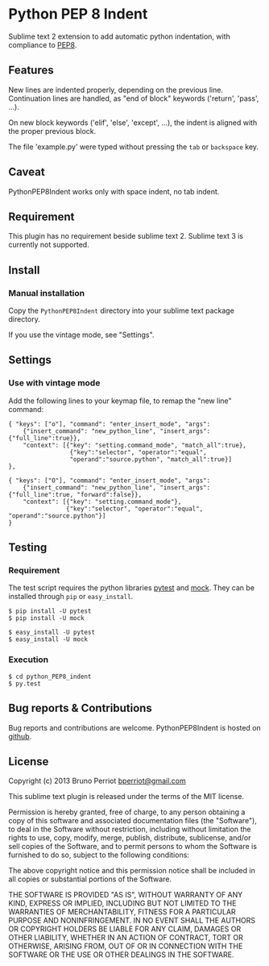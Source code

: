 # Python PEP 8 Indent

Sublime text 2 extension to add automatic python indentation, with compliance to [PEP8](http://www.python.org/dev/peps/pep-0008/).

## Features

New lines are indented properly, depending on the previous line. Continuation lines are handled, as "end of block"
keywords ('return', 'pass', ...).

On new block keywords ('elif', 'else', 'except', ...), the indent is aligned with the proper
previous block.

The file 'example.py' were typed without pressing the `tab` or `backspace` key.

## Caveat

PythonPEP8Indent works only with space indent, no tab indent.

## Requirement
This plugin has no requirement beside sublime text 2. Sublime text 3 is currently not supported.

## Install
### Manual installation
Copy the `PythonPEP8Indent` directory into your sublime text package directory.

If you use the vintage mode, see "Settings".

## Settings
### Use with vintage mode
Add the following lines to your keymap file, to remap the "new line" command:

    { "keys": ["o"], "command": "enter_insert_mode", "args":
        {"insert_command": "new_python_line", "insert_args":{"full_line":true}},
        "context": [{"key": "setting.command_mode", "match_all":true},
                     {"key":"selector", "operator":"equal",
                     "operand":"source.python", "match_all":true}]
    },

    { "keys": ["O"], "command": "enter_insert_mode", "args":
        {"insert_command": "new_python_line", "insert_args":{"full_line":true, "forward":false}},
        "context": [{"key": "setting.command_mode"},
                    {"key":"selector", "operator":"equal", "operand":"source.python"}]
    }

## Testing

### Requirement
The test script requires the python libraries [pytest](http://pytest.org/latest/) and [mock](http://www.voidspace.org.uk/python/mock/).
They can be installed through `pip` or `easy_install`.

    $ pip install -U pytest
    $ pip install -U mock

    $ easy_install -U pytest
    $ easy_install -U mock

### Execution

    $ cd python_PEP8_indent
    $ py.test

## Bug reports & Contributions

Bug reports and contributions are welcome.
PythonPEP8Indent is hosted on [github](https://github.com/bperriot/...).

## License
Copyright (c) 2013 Bruno Perriot <bperriot@gmail.com>

This sublime text plugin is released under the terms of the MIT license.

Permission is hereby granted, free of charge, to any person obtaining a copy
of this software and associated documentation files (the "Software"), to deal
in the Software without restriction, including without limitation the rights
to use, copy, modify, merge, publish, distribute, sublicense, and/or sell
copies of the Software, and to permit persons to whom the Software is
furnished to do so, subject to the following conditions:

The above copyright notice and this permission notice shall be included in
all copies or substantial portions of the Software.

THE SOFTWARE IS PROVIDED "AS IS", WITHOUT WARRANTY OF ANY KIND, EXPRESS OR
IMPLIED, INCLUDING BUT NOT LIMITED TO THE WARRANTIES OF MERCHANTABILITY,
FITNESS FOR A PARTICULAR PURPOSE AND NONINFRINGEMENT. IN NO EVENT SHALL THE
AUTHORS OR COPYRIGHT HOLDERS BE LIABLE FOR ANY CLAIM, DAMAGES OR OTHER
LIABILITY, WHETHER IN AN ACTION OF CONTRACT, TORT OR OTHERWISE, ARISING FROM,
OUT OF OR IN CONNECTION WITH THE SOFTWARE OR THE USE OR OTHER DEALINGS IN
THE SOFTWARE.
